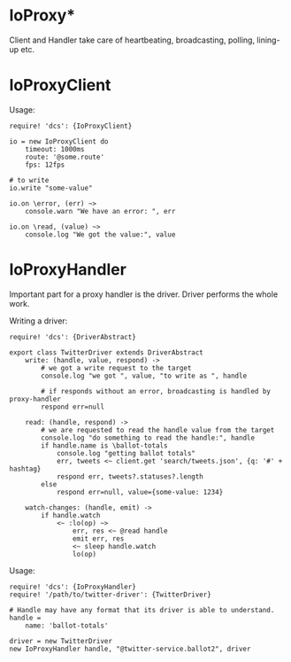 # IoProxy*

Client and Handler take care of heartbeating, broadcasting, polling, lining-up etc.

# IoProxyClient

Usage:

```ls
require! 'dcs': {IoProxyClient}

io = new IoProxyClient do
    timeout: 1000ms
    route: '@some.route'
    fps: 12fps

# to write
io.write "some-value"

io.on \error, (err) ~>
    console.warn "We have an error: ", err

io.on \read, (value) ~>
    console.log "We got the value:", value
```

# IoProxyHandler

Important part for a proxy handler is the driver. Driver performs the whole work.

Writing a driver:

```ls
require! 'dcs': {DriverAbstract}

export class TwitterDriver extends DriverAbstract
    write: (handle, value, respond) ->
        # we got a write request to the target
        console.log "we got ", value, "to write as ", handle

        # if responds without an error, broadcasting is handled by proxy-handler
        respond err=null

    read: (handle, respond) ->
        # we are requested to read the handle value from the target
        console.log "do something to read the handle:", handle
        if handle.name is \ballot-totals
            console.log "getting ballot totals"
            err, tweets <~ client.get 'search/tweets.json', {q: '#' + hashtag}
            respond err, tweets?.statuses?.length
        else
            respond err=null, value={some-value: 1234}

    watch-changes: (handle, emit) ->
        if handle.watch
            <~ :lo(op) ~>
                err, res <~ @read handle
                emit err, res
                <~ sleep handle.watch
                lo(op)

```

Usage:

```ls
require! 'dcs': {IoProxyHandler}
require! '/path/to/twitter-driver': {TwitterDriver}

# Handle may have any format that its driver is able to understand.
handle =
    name: 'ballot-totals'

driver = new TwitterDriver
new IoProxyHandler handle, "@twitter-service.ballot2", driver
```
